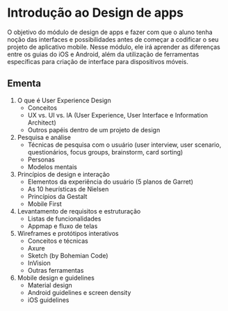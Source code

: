 # Introdução ao Design de apps
O objetivo do módulo de design de apps e fazer com que o aluno tenha noção das interfaces e possibilidades antes de começar a codificar o seu projeto de aplicativo mobile. Nesse módulo, ele irá aprender as diferenças entre os guias do iOS e Android, além da utilização de ferramentas específicas para criação de interface para dispositivos móveis.

## Ementa
1. O que é User Experience Design
    * Conceitos
    * UX vs. UI vs. IA (User Experience, User Interface e Information Architect)
    * Outros papéis dentro de um projeto de design
2. Pesquisa e análise
    * Técnicas de pesquisa com o usuário (user interview, user scenario, questionários, focus groups, brainstorm, card sorting)
    * Personas
    * Modelos mentais
3. Princípios de design e interação
    * Elementos da experiência do usuário (5 planos de Garret)
    * As 10 heurísticas de Nielsen
    * Princípios da Gestalt
    * Mobile First
4. Levantamento de requisitos e estruturação
    * Listas de funcionalidades
    * Appmap e fluxo de telas
5. Wireframes e protótipos interativos
    * Conceitos e técnicas
    * Axure
    * Sketch (by Bohemian Code)
    * InVision
    * Outras ferramentas
6. Mobile design e guidelines
    * Material design
    * Android guidelines e screen density
    * iOS guidelines

